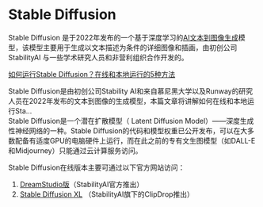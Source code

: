 # Stable Diffusion

Stable Diffusion 是于2022年发布的一个基于深度学习的<a href="https://ai-bot.cn/best-ai-image-generators/">AI文本到图像生成</a>模型，该模型主要用于生成以文本描述为条件的详细图像和插画，由初创公司 StabilityAI 与一些学术研究人员和非营利组织合作开发的。
<div class="io-edit-post-card-content">
<div class="url-card shortcode-url site_0 mx-auto ">
<div class="card flex-fill mb-3">
<div class="row no-gutters">
<div class="col-4">
<div class="media media-4x3 rounded-left"></div>
</div>
<div class="col-8">
<div class="card-body list-content p-2">
<div class="list-body">

<a class="list-title no-c overflowClip_1" title="如何运行Stable Diffusion？在线和本地运行的5种方法" href="https://ai-bot.cn/how-to-run-stable-diffusion/" target="_blank" rel="noopener">如何运行Stable Diffusion？在线和本地运行的5种方法</a>
<div class="list-desc d-none d-md-block text-sm text-secondary my-3">
<div class="overflowClip_2 ">Stable Diffusion是由初创公司Stability AI和来自慕尼黑大学以及Runway的研究人员在2022年发布的文本到图像的生成模型，本篇文章将讲解如何在线和本地运行Sta...</div>
<div></div>
</div>
</div>
<div>
<div class="d-flex flex-fill align-items-center text-muted text-xs">
<div></div>
</div>
</div>
</div>
</div>
</div>
</div>
</div>
</div>
Stable Diffusion是一个潜在扩散模型（ Latent Diffusion Model）——深度生成性神经网络的一种。Stable Diffusion的代码和模型权重已公开发布，可以在大多数配备有适度GPU的电脑硬件上运行，而在此之前的专有文生图模型（如DALL-E和Midjourney）只能通过云计算服务访问。

Stable Diffusion在线版本主要可通过以下官方网站访问：
<ol>
 	<li><a class="external" href="https://beta.dreamstudio.ai/" target="_blank" rel="noopener nofollow">DreamStudio版</a>（StabilityAI官方推出）</li>
 	<li><a class="external" href="https://clipdrop.co/stable-diffusion" target="_blank" rel="noopener nofollow">Stable Diffusion XL</a> （StabilityAI旗下的ClipDrop推出）</li>
</ol>